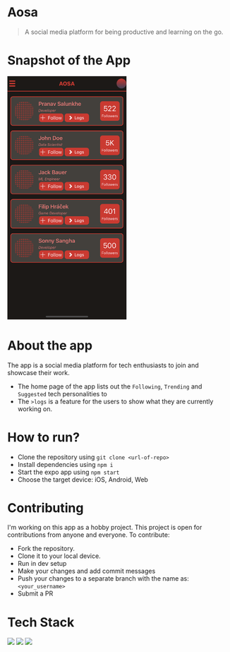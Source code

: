# Aosa
> A social media platform for being productive and learning on the go.

# Snapshot of the App

<img src="./assets/UI.png" width="270">


# About the app
  The app is a social media platform for tech enthusiasts to join and showcase their work.
  + The home page of the app lists out the ```Following```, ```Trending``` and ```Suggested``` tech personalities to 
  + The ```>logs``` is a feature for the users to show what they are currently working on.

# How to run?
+ Clone the repository using ```git clone <url-of-repo>```
+ Install dependencies using ```npm i```
+ Start the expo app using ```npm start```
+ Choose the target device: iOS, Android, Web

# Contributing
  I'm working on this app as a hobby project. This project is open for contributions from anyone and everyone.
  To contribute:
+ Fork the repository.
+ Clone it to your local device.
+ Run in dev setup
+ Make your changes and add commit messages
+ Push your changes to a separate branch with the name as: ```<your_username>```
+ Submit a PR

# Tech Stack
  <img src="https://upload.wikimedia.org/wikipedia/commons/thumb/a/a7/React-icon.svg/2300px-React-icon.svg.png" width="30">    <img src="https://cdn.worldvectorlogo.com/logos/tailwindcss.svg" width="30">     <img src="https://upload.wikimedia.org/wikipedia/commons/6/6a/JavaScript-logo.png" width="30">

  
